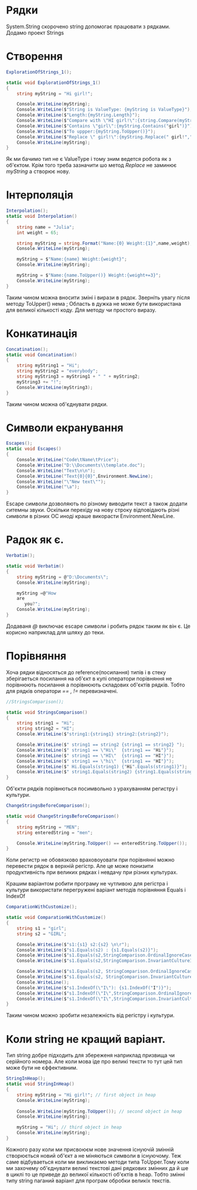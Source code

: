 # Рядки

System.String скорочено string допомогає працювати з рядками. Додамо проект Strings

# Створення
```cs
ExplorationOfStrings_1();

static void ExplorationOfStrings_1()
{
    string myString = "Hi girl!";

    Console.WriteLine(myString);
    Console.WriteLine($"String is ValueType: {myString is ValueType}");
    Console.WriteLine($"Length:{myString.Length}");
    Console.WriteLine($"Compare with \"HI girl!\":{string.Compare(myString,"HI girl!")}");
    Console.WriteLine($"Contains \"girl\":{myString.Contains("girl")}");
    Console.WriteLine($"To uppper:{myString.ToUpper()}");
    Console.WriteLine($"Replace \" girl!\":{myString.Replace(" girl!"," !")}");
    Console.WriteLine(myString);
}
```
Як ми бачимо тип не є ValueType і тому зним ведется робота як з об'єктом. Крім того треба зазначити шо метод <em>Replace</em> не заминює <em>myString</em> а створює нову.

# Інтерполяція
```cs
Interpolation();
static void Interpolation()
{
    string name = "Julia";
    int weight = 65;

    string myString = string.Format("Name:{0} Weight:{1}",name,weight);
    Console.WriteLine(myString);

    myString = $"Name:{name} Weight:{weight}";
    Console.WriteLine(myString);

    myString = $"Name:{name.ToUpper()} Weight:{weight+=3}";
    Console.WriteLine(myString);
}
```
Таким чином можна вносити зміні і вирази в рядок. Зверніть увагу після методу ToUpper() нема ; Область в дужка не може бути використана для великої кількості коду. Для методу чи простого виразу.

# Конкатинація
```cs
Concatination();
static void Concatination()
{
    string myString1 = "Hi";
    string myString2 = "everybody";
    string myString3 = myString1 + " " + myString2;
    myString3 += "!";
    Console.WriteLine(myString3);
}
``` 
Таким чином можна об'єднувати рядки.

# Символи екранування

```cs
Escapes();
static void Escapes()
{
    Console.WriteLine("Code\tName\tPrice");
    Console.WriteLine("D:\\Documents\\template.doc");
    Console.WriteLine("Text\n\n");
    Console.WriteLine("Text{0}{0}",Environment.NewLine);
    Console.WriteLine("\"New text\"");
    Console.WriteLine("\a");
}
```
Escape символи дозволяють по різному виводити текст а також додати ситемны звуки. Оскільки перехіду на нову строку відповідають різні символи в різних ОС иноді краше викорасти Environment.NewLine.

# Радок як є.
```cs
Verbatim();

static void Verbatim()
{
    string myString = @"D:\Documents\";
    Console.WriteLine(myString);

    myString =@"How      
    are
       you?";
    Console.WriteLine(myString);
}
```
Додаваня <em>@</em> виключає escape символи і робить рядок таким як він є. Це корисно наприклад для шляху до теки. 

# Порівняння

Хоча рядки відносяться до reference(посилання) типів і в стеку зберігаеться посилання на об'єкт в купі оператори порівняння не порівнюють посилання а порівнюють складових об'єктів рядків.
Тобто для рядків оператори <em> == , != </em> перевизначені.
```cs
//StringsComparison();

static void StringsComparison()
{
    string string1 = "Hi";
    string string2 = "HI";
    Console.WriteLine($"string1:{string1} string2:{string2}");

    Console.WriteLine($" string1 == string2 {string1 == string2} ");
    Console.WriteLine($" string1 == \"Hi\"  {string1 == "Hi"}");
    Console.WriteLine($" string1 == \"HI\"  {string1 == "HI"}");
    Console.WriteLine($" string1 == \"hi\"  {string1 == "HI"}");
    Console.WriteLine($" Hi.Equals(string1) {"Hi".Equals(string1)}");
    Console.WriteLine($" string1.Equals(string2) {string1.Equals(string2)}");
}
```
Об'єкти рядків порівнються посимвольно з урахуванням регистру і культури.


```cs
ChangeStringsBeforeComparison();

static void ChangeStringsBeforeComparison()
{
    string myString = "MEN";
    string enteredString = "men";

    Console.WriteLine(myString.ToUpper() == enteredString.ToUpper());
}
```
Коли регистр не обовязково враховоуовати при порівнянні можно перевести рядок в верхній регістр. Але це може понизити продуктивність при великих рядках і невдачу при різних культурах.

Крашим варіантом робити програму не чутливою для регістра і культури використати перегружені варіант методів порівняння Equals і IndexOf

```cs
ComparationWithCustomize();

static void ComparationWithCustomize()
{
    string s1 = "girl";
    string s2 = "GIRL";

    Console.WriteLine($"s1:{s1} s2:{s2} \n\r");
    Console.WriteLine($"s1.Equals(s2) : {s1.Equals(s2)}");
    Console.WriteLine($"s1.Equals(s2,StringComparison.OrdinalIgnoreCase) : {s1.Equals(s2,StringComparison.OrdinalIgnoreCase)}");
    Console.WriteLine($"s1.Equals(s2,StringComparison.InvariantCultureIgnoreCase) : {s1.Equals(s2, StringComparison.InvariantCultureIgnoreCase)}");

    Console.WriteLine($"s1.Equals(s2, StringComparison.OrdinalIgnoreCase): {s1.Equals(s2, StringComparison.OrdinalIgnoreCase)}");
    Console.WriteLine($"s1.Equals(s2, StringComparison.InvariantCultureIgnoreCase): {s1.Equals(s2, StringComparison.InvariantCultureIgnoreCase)}");
    Console.WriteLine();
    Console.WriteLine($"s1.IndexOf(\"I\"): {s1.IndexOf("I")}");
    Console.WriteLine($"s1.IndexOf(\"I\",StringComparison.OrdinalIgnoreCase)}}: {s1.IndexOf("I",StringComparison.OrdinalIgnoreCase)}");
    Console.WriteLine($"s1.IndexOf(\"I\",StringComparison.InvariantCultureIgnoreCase)}}: {s1.IndexOf("I", StringComparison.InvariantCultureIgnoreCase)}");
}
```
Таким чином можно зробити незалежність від регістру і культури.

# Коли string не кращий варіант.

Тип string добре підходить для збереженя наприклад призвища чи серійного номера. Але коли мова іде про великі тексти то тут цей тип може бути не єффективним.

```cs
StringInHeap();
static void StringInHeap()
{
    string myString = "Hi girl!"; // first object in heap
    Console.WriteLine(myString);
    
    Console.WriteLine(myString.ToUpper()); // second object in heap
    Console.WriteLine(myString);

    myString = "Hi"; // third object in heap
    Console.WriteLine(myString);
}
```
Кожного разу коли ми присвоюєм нове значення існуючій змінній створюється новий об'єкт а не міняються символи в існуючому. Теж саме відбуваеться коли ми викликаємо методи типа ToUpper.Тому коли ми захочему об'єднувати великі текстові дані рядкових змінних да й ше в циклі то це приведе до великої кількості об'єктів в heap. Тобто змінні типу string паганий варіант для програм обробки великіх текстів.


